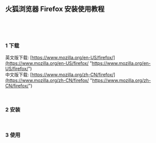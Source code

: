 ## 火狐浏览器 Firefox 安装使用教程  

​    

​    

### 1 下载  

英文版下载: [https://www.mozilla.org/en-US/firefox/](https://www.mozilla.org/en-US/firefox/ "https://www.mozilla.org/en-US/firefox/")  
中文版下载: [https://www.mozilla.org/zh-CN/firefox/](https://www.mozilla.org/zh-CN/firefox/ "https://www.mozilla.org/zh-CN/firefox/")  

​    

### 2 安装  

​    

### 3 使用  

​    

